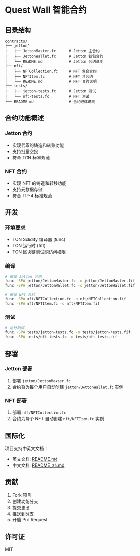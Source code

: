# Quest Wall 智能合约

## 目录结构

```
contracts/
├── jetton/
│   ├── JettonMaster.fc      # Jetton 主合约
│   ├── JettonWallet.fc      # Jetton 钱包合约
│   └── README.md            # Jetton 合约说明
├── nft/
│   ├── NFTCollection.fc     # NFT 集合合约
│   ├── NFTItem.fc           # NFT 项合约
│   └── README.md            # NFT 合约说明
├── tests/
│   ├── jetton-tests.fc      # Jetton 测试
│   └── nft-tests.fc         # NFT 测试
└── README.md                # 合约总体说明
```

## 合约功能概述

### Jetton 合约
- 实现代币的铸造和转账功能
- 支持批量空投
- 符合 TON 标准规范

### NFT 合约
- 实现 NFT 的铸造和转移功能
- 支持元数据存储
- 符合 TIP-4 标准规范

## 开发

### 环境要求

- TON Solidity 编译器 (func)
- TON 运行时 (fift)
- TON 区块链测试网访问权限

### 编译

```bash
# 编译 Jetton 合约
func -SPA jetton/JettonMaster.fc -o jetton/JettonMaster.fif
func -SPA jetton/JettonWallet.fc -o jetton/JettonWallet.fif

# 编译 NFT 合约
func -SPA nft/NFTCollection.fc -o nft/NFTCollection.fif
func -SPA nft/NFTItem.fc -o nft/NFTItem.fif
```

### 测试

```bash
# 运行测试
func -SPA tests/jetton-tests.fc -o tests/jetton-tests.fif
func -SPA tests/nft-tests.fc -o tests/nft-tests.fif
```

## 部署

### Jetton 部署

1. 部署 `jetton/JettonMaster.fc`
2. 合约将为每个用户自动创建 `jetton/JettonWallet.fc` 实例

### NFT 部署

1. 部署 `nft/NFTCollection.fc`
2. 合约为每个 NFT 自动创建 `nft/NFTItem.fc` 实例

## 国际化

项目支持中英文文档：
- 英文文档: [README.md](README.md)
- 中文文档: [README_zh.md](README_zh.md)

## 贡献

1. Fork 项目
2. 创建功能分支
3. 提交更改
4. 推送到分支
5. 开启 Pull Request

## 许可证

MIT